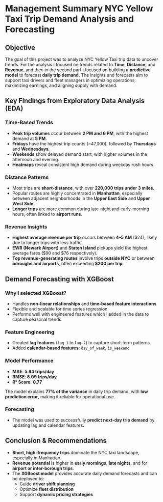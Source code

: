 #  Management Summary NYC Yellow Taxi Trip Demand Analysis and Forecasting

##  Objective
The goal of this project was to analyze NYC Yellow Taxi trip data to uncover trends. For the analysis I focused on trends related to **Time**, **Distance**, and **Revenue**, and then in the second part i focused on  building a **predictive model** to forecast **daily trip demand**. The insights and forecasts aim to support taxi drivers and fleet managers in optimizing operations, maximizing earnings, and aligning supply with demand.

## Key Findings from Exploratory Data Analysis (EDA)

###  Time-Based Trends
- **Peak trip volumes** occur between **2 PM and 6 PM**, with the highest demand at **5 PM**.
- **Fridays** have the highest trip counts (~47,000), followed by **Thursdays** and **Wednesdays**.
- **Weekends** show delayed demand start, with higher volumes in the afternoon and evening.
- **Heatmaps** reveal consistent high demand during weekday rush hours.

###  Distance Patterns
- Most trips are **short-distance**, with over **220,000 trips under 3 miles**.
- Popular routes are highly concentrated in **Manhattan**, especially between adjacent neighborhoods in the **Upper East Side** and **Upper West Side**.
- **Longer trips** are more common during late-night and early-morning hours, often linked to **airport runs**.

###  Revenue Insights
- **Highest average revenue per trip** occurs between **4–5 AM** ($24), likely due to longer trips with less traffic.
- **EWR (Newark Airport)** and **Staten Island** pickups yield the highest average fares ($90 and $76 respectively).
- **Top revenue-generating routes** involve trips **outside NYC** or between **boroughs and airports**, often exceeding **$200 per trip**.


##  Demand Forecasting with XGBoost

###  Why I selected XGBoost?
- Handles **non-linear relationships** and **time-based feature interactions**
- Flexible and scalable for time series regression
- Performs well with engineered features which i added in the data to capture seasonal trends

###  Feature Engineering
- Created **lag features** (`lag_1` to `lag_7`) to capture short-term patterns
- Added **calendar-based features**: `day_of_week`, `is_weekend`

###  Model Performance
- **MAE**: **5.84 trips/day**
- **RMSE**: **8.09 trips/day**
- **R² Score**: **0.77**

 The model explains **77% of the variance** in daily trip demand, with **low prediction error**, making it reliable for operational use.

### Forecasting
- The model was used to successfully **predict next-day trip demand** by updating lag and calendar features.


##  Conclusion & Recommendations

- **Short, high-frequency trips** dominate the NYC taxi landscape, especially in Manhattan.
- **Revenue potential** is higher in **early mornings**, **late nights**, and for **airport or inter-borough trips**.
- The **XGBoost model** provides accurate daily demand forecasts and can be deployed to:
  - Guide **driver shift planning**
  - Optimize **fleet distribution**
  - Support **dynamic pricing strategies**


